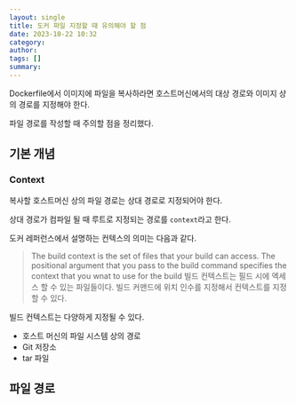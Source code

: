 ```yaml
---
layout: single
title: 도커 파일 지정할 때 유의해야 할 점
date: 2023-10-22 10:32
category: 
author: 
tags: []
summary: 
---
```


Dockerfile에서 이미지에 파일을 복사하라면 호스트머신에서의 대상 경로와 이미지 상의 경로를 지정해야 한다.

파일 경로를 작성할 때 주의할 점을 정리했다.

## 기본 개념

### Context

복사할 호스트머신 상의 파일 경로는 상대 경로로 지정되어야 한다.

상대 경로가 컴파일 될 때 루트로 지정되는 경로를 `context`라고 한다.

도커 레퍼런스에서 설명하는 컨텍스의 의미는 다음과 같다.

> The build context is the set of files that your build can access. The positional argument that you pass to the build command specifies the context that you wnat to use for the build
>빌드 컨텍스트는 필드 시에 엑세스 할 수 있는 파일들이다. 빌드 커맨드에 위치 인수를 지정해서 컨텍스트를 지정할 수 있다.

빌드 컨텍스트는 다양하게 지정될 수 있다.

- 호스트 머신의 파일 시스템 상의 경로
- Git 저장소
- tar 파일

## 파일 경로

